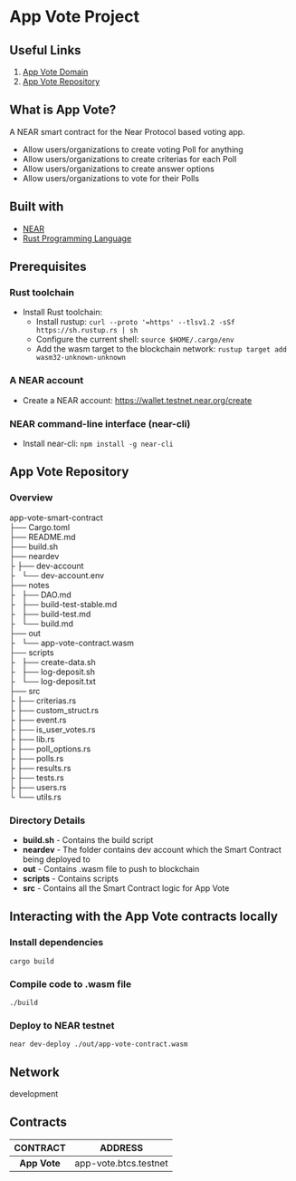 # App Vote Project

## Useful Links

1. [App Vote Domain](https://app-vote-git-developphase2-app-vote-front-end.vercel.app/)
2. [App Vote Repository](https://github.com/btc-studio/app-vote-smart-contract)

## What is App Vote?

A NEAR smart contract for the Near Protocol based voting app.

- Allow users/organizations to create voting Poll for anything
- Allow users/organizations to create criterias for each Poll
- Allow users/organizations to create answer options
- Allow users/organizations to vote for their Polls

## Built with

- [NEAR](https://near.org/)
- [Rust Programming Language](https://www.rust-lang.org/)

## Prerequisites

### Rust toolchain

- Install Rust toolchain:
  - Install rustup: `curl --proto '=https' --tlsv1.2 -sSf https://sh.rustup.rs | sh`
  - Configure the current shell: `source $HOME/.cargo/env`
  - Add the wasm target to the blockchain network: `rustup target add wasm32-unknown-unknown`

### A NEAR account

- Create a NEAR account: https://wallet.testnet.near.org/create

### NEAR command-line interface (near-cli)

- Install near-cli: `npm install -g near-cli`

## App Vote Repository

### Overview

app-vote-smart-contract </br>
├── Cargo.toml </br>
├── README.md </br>
├── build.sh </br>
├── neardev </br>
├ ├── dev-account </br>
├   └── dev-account.env </br>
├── notes </br>
├   ├── DAO.md </br>
├   ├── build-test-stable.md </br>
├   ├── build-test.md </br>
├   └── build.md </br>
├── out </br>
├   └── app-vote-contract.wasm </br>
├── scripts </br>
├   ├── create-data.sh </br>
├   ├── log-deposit.sh </br>
├   └── log-deposit.txt </br>
├── src </br>
├ ├── criterias.rs </br>
├ ├── custom_struct.rs </br>
├ ├── event.rs </br>
├ ├── is_user_votes.rs </br>
├ ├── lib.rs </br>
├ ├── poll_options.rs </br>
├ ├── polls.rs </br>
├ ├── results.rs </br>
├ ├── tests.rs </br>
├ ├── users.rs </br>
└ └── utils.rs </br>

### Directory Details

- **build.sh** - Contains the build script
- **neardev** - The folder contains dev account which the Smart Contract being deployed to
- **out** - Contains .wasm file to push to blockchain
- **scripts** - Contains scripts
- **src** - Contains all the Smart Contract logic for App Vote

## Interacting with the App Vote contracts locally

### Install dependencies

```shell
cargo build
```

### Compile code to .wasm file

```shell
./build
```

### Deploy to NEAR testnet

```shell
near dev-deploy ./out/app-vote-contract.wasm
```

## Network

development

## Contracts

|   CONTRACT   |        ADDRESS        |
| :----------: | :-------------------: |
| **App Vote** | app-vote.btcs.testnet |
